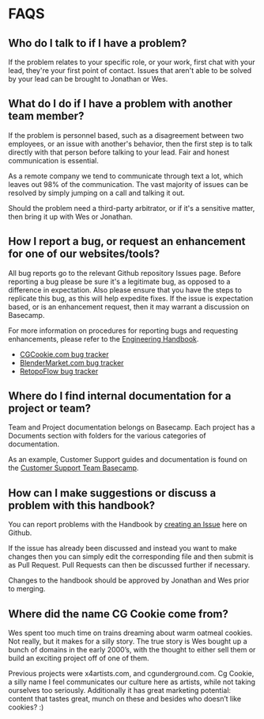 # FAQS

## Who do I talk to if I have a problem?

If the problem relates to your specific role, or your work, first chat with your lead, they're your first point of contact. Issues that aren't able to be solved by your lead can be brought to Jonathan or Wes. 


## What do I do if I have a problem with another team member?

If the problem is personnel based, such as a disagreement between two employees, or an issue with another's behavior, then the first step is to talk directly with that person before talking to your lead. Fair and honest communication is essential.

As a remote company we tend to communicate through text a lot, which leaves out 98% of the communication. The vast majority of issues can be resolved by simply jumping on a call and talking it out.

Should the problem need a third-party arbitrator, or if it's a sensitive matter, then bring it up with Wes or Jonathan.


## How I report a bug, or request an enhancement for one of our websites/tools?

All bug reports go to the relevant Github repository Issues page. Before reporting a bug please be sure it's a legitimate bug, as opposed to a difference in expectation. Also please ensure that you have the steps to replicate this bug, as this will help expedite fixes. If the issue is expectation based, or is an enhancement request, then it may warrant a discussion on Basecamp.

For more information on procedures for reporting bugs and requesting enhancements, please refer to the [Engineering Handbook](https://github.com/CGCookie/engineering-handbook/blob/master/procedures.md).

* [CGCookie.com bug tracker](https://github.com/cgcookie/edu-rails/issues)
* [BlenderMarket.com bug tracker](https://github.com/cgcookie/markets-rails/issues)
* [RetopoFlow bug tracker](https://github.com/cgcookie/retopoflow/issues)

## Where do I find internal documentation for a project or team?

Team and Project documentation belongs on Basecamp. Each project has a Documents section with folders for the various categories of documentation.

As an example, Customer Support guides and documentation is found on the [Customer Support Team Basecamp](https://3.basecamp.com/3093149/buckets/546109/vaults/648246931).

## How can I make suggestions or discuss a problem with this handbook?

You can report problems with the Handbook by [creating an Issue](https://github.com/cgcookie/handbook/issues) here on Github.

If the issue has already been discussed and instead you want to make changes then you can simply edit the corresponding file and then submit is as Pull Request. Pull Requests can then be discussed further if necessary.

Changes to the handbook should be approved by Jonathan and Wes prior to merging.

## Where did the name CG Cookie come from?

Wes spent too much time on trains dreaming about warm oatmeal cookies. Not really, but it makes for a silly story. The true story is Wes bought up a bunch of domains in the early 2000’s, with the thought to either sell them or build an exciting project off of one of them. 

Previous projects were x4artists.com, and cgunderground.com. Cg Cookie, a silly name I feel communicates our culture here as artists, while not taking ourselves too seriously. Additionally it has great marketing potential: content that tastes great, munch on these and besides who doesn’t like cookies? :)
